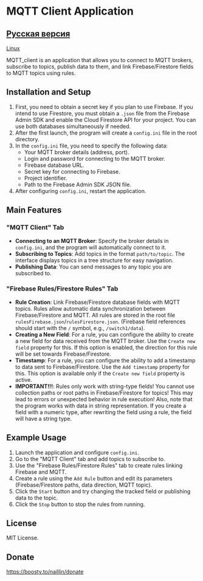 # MQTT Client Application

[Русская версия](README.ru.md)
---
[Linux](https://github.com/Naillin/MQTT_Rules.git)

MQTT_client is an application that allows you to connect to MQTT brokers, subscribe to topics, publish data to them, and link Firebase/Firestore fields to MQTT topics using rules.

## Installation and Setup

1. First, you need to obtain a secret key if you plan to use Firebase. If you intend to use Firestore, you must obtain a `.json` file from the Firebase Admin SDK and enable the Cloud Firestore API for your project. You can use both databases simultaneously if needed.
2. After the first launch, the program will create a `config.ini` file in the root directory.
3. In the `config.ini` file, you need to specify the following data:
   - Your MQTT broker details (address, port).
   - Login and password for connecting to the MQTT broker.
   - Firebase database URL.
   - Secret key for connecting to Firebase.
   - Project identifier.
   - Path to the Firebase Admin SDK JSON file.
4. After configuring `config.ini`, restart the application.

## Main Features

### "MQTT Client" Tab

- **Connecting to an MQTT Broker**: Specify the broker details in `config.ini`, and the program will automatically connect to it.
- **Subscribing to Topics**: Add topics in the format `path/to/topic`. The interface displays topics in a tree structure for easy navigation.
- **Publishing Data**: You can send messages to any topic you are subscribed to.

### "Firebase Rules/Firestore Rules" Tab

- **Rule Creation**: Link Firebase/Firestore database fields with MQTT topics. Rules allow automatic data synchronization between Firebase/Firestore and MQTT. All rules are stored in the root file `rulesFirebase.json`/`rulesFirestore.json`. (Firebase field references should start with the `/` symbol, e.g., `/switch1/data`).
- **Creating a New Field**: For a rule, you can configure the ability to create a new field for data received from the MQTT broker. Use the `Create new field` property for this. If this option is enabled, the direction for this rule will be set towards Firebase/Firestore.
- **Timestamp**: For a rule, you can configure the ability to add a timestamp to data sent to Firebase/Firestore. Use the `Add timestamp` property for this. This option is available only if the `Create new field` property is active.
- **IMPORTANT!!!**: Rules only work with string-type fields! You cannot use collection paths or root paths in Firebase/Firestore for topics! This may lead to errors or unexpected behavior in rule execution! Also, note that the program works with data in string representation. If you create a field with a numeric type, after rewriting the field using a rule, the field will have a string type.

## Example Usage

1. Launch the application and configure `config.ini`.
2. Go to the "MQTT Client" tab and add topics to subscribe to.
3. Use the "Firebase Rules/Firestore Rules" tab to create rules linking Firebase and MQTT.
4. Create a rule using the `Add Rule` button and edit its parameters (Firebase/Firestore paths, data direction, MQTT topic).
5. Click the `Start` button and try changing the tracked field or publishing data to the topic.
6. Click the `Stop` button to stop the rules from running.

## License

MIT License.

## Donate

https://boosty.to/naillin/donate
